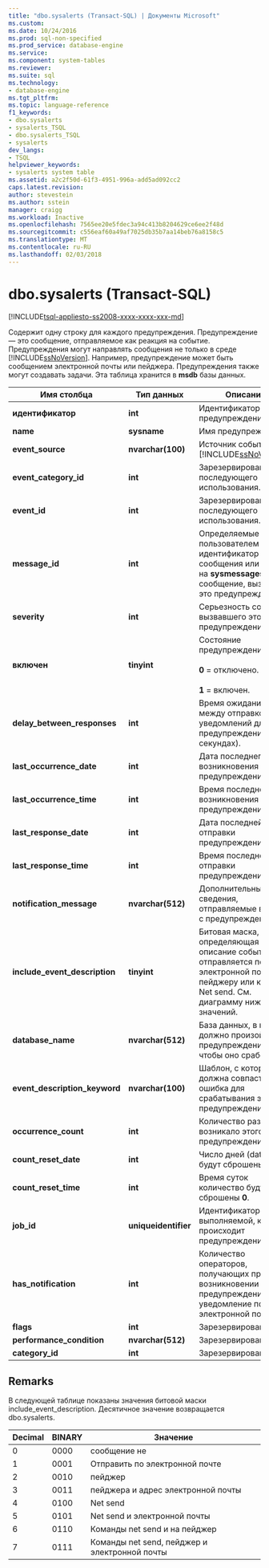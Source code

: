 ```yaml
---
title: "dbo.sysalerts (Transact-SQL) | Документы Microsoft"
ms.custom: 
ms.date: 10/24/2016
ms.prod: sql-non-specified
ms.prod_service: database-engine
ms.service: 
ms.component: system-tables
ms.reviewer: 
ms.suite: sql
ms.technology:
- database-engine
ms.tgt_pltfrm: 
ms.topic: language-reference
f1_keywords:
- dbo.sysalerts
- sysalerts_TSQL
- dbo.sysalerts_TSQL
- sysalerts
dev_langs:
- TSQL
helpviewer_keywords:
- sysalerts system table
ms.assetid: a2c2f50d-61f3-4951-996a-add5ad092cc2
caps.latest.revision: 
author: stevestein
ms.author: sstein
manager: craigg
ms.workload: Inactive
ms.openlocfilehash: 7565ee20e5fdec3a94c413b8204629ce6ee2f48d
ms.sourcegitcommit: c556eaf60a49af7025db35b7aa14beb76a8158c5
ms.translationtype: MT
ms.contentlocale: ru-RU
ms.lasthandoff: 02/03/2018
---
```

# <a name="dbosysalerts-transact-sql"></a>dbo.sysalerts (Transact-SQL)
[!INCLUDE[tsql-appliesto-ss2008-xxxx-xxxx-xxx-md](../../includes/tsql-appliesto-ss2008-xxxx-xxxx-xxx-md.md)]

  Содержит одну строку для каждого предупреждения. Предупреждение — это сообщение, отправляемое как реакция на событие. Предупреждения могут направлять сообщения не только в среде [!INCLUDE[ssNoVersion](../../includes/ssnoversion-md.md)]. Например, предупреждение может быть сообщением электронной почты или пейджера. Предупреждения также могут создавать задачи.  Эта таблица хранится в **msdb** базы данных.
  
|Имя столбца|Тип данных|Описание|  
|-----------------|---------------|-----------------|  
|**идентификатор**|**int**|Идентификатор предупреждения.|  
|**name**|**sysname**|Имя предупреждения.|  
|**event_source**|**nvarchar(100)**|Источник события: [!INCLUDE[ssNoVersion](../../includes/ssnoversion-md.md)].|  
|**event_category_id**|**int**|Зарезервировано для последующего использования.|  
|**event_id**|**int**|Зарезервировано для последующего использования.|  
|**message_id**|**int**|Определяемые пользователем идентификатор сообщения или ссылка на **sysmessages** сообщение, вызвавшее это предупреждение.|  
|**severity**|**int**|Серьезность события, вызвавшего это предупреждение.|  
|**включен**|**tinyint**|Состояние предупреждения:<br /><br /> **0** = отключено.<br /><br /> **1** = включен.|  
|**delay_between_responses**|**int**|Время ожидания между отправкой уведомлений для этого предупреждения (в секундах).|  
|**last_occurrence_date**|**int**|Дата последнего возникновения предупреждения.|  
|**last_occurrence_time**|**int**|Время последнего возникновения предупреждения.|  
|**last_response_date**|**int**|Дата последней отправки предупреждения.|  
|**last_response_time**|**int**|Время последней отправки предупреждения.|  
|**notification_message**|**nvarchar(512)**|Дополнительные сведения, отправляемые вместе с предупреждением.|  
|**include_event_description**|**tinyint**|Битовая маска, определяющая ли описание события отправляется по электронной почте, пейджеру или команды Net send. См. диаграмму ниже значений.|  
|**database_name**|**nvarchar(512)**|База данных, в которой должно произойти предупреждение, чтобы оно сработало.|  
|**event_description_keyword**|**nvarchar(100)**|Шаблон, с которым должна совпасть ошибка для срабатывания этого предупреждения.|  
|**occurrence_count**|**int**|Количество раз, когда возникало этого предупреждение.|  
|**count_reset_date**|**int**|Число дней (date) будут сброшены **0**.|  
|**count_reset_time**|**int**|Время суток количество будут сброшены **0**.|  
|**job_id**|**uniqueidentifier**|Идентификатор задачи, выполняемой, когда происходит предупреждение.|  
|**has_notification**|**int**|Количество операторов, получающих при возникновении предупреждения уведомление по электронной почте.|  
|**flags**|**int**|Зарезервировано.|  
|**performance_condition**|**nvarchar(512)**|Зарезервировано.|  
|**category_id**|**int**|Зарезервировано.|  
  
 ## <a name="remarks"></a>Remarks

В следующей таблице показаны значения битовой маски include_event_description. Десятичное значение возвращается dbo.sysalerts. 

|Decimal | BINARY | Значение |
|------|------|------|
|0 |0000 |сообщение не |
|1 |0001 |Отправить по электронной почте |
|2 |0010 |пейджер |
|3 |0011 |пейджера и адрес электронной почты |
|4 |0100 |Net send |
|5 |0101 |Net send и электронной почты |
|6 |0110 |Команды net send и на пейджер |
|7 |0111 |Команды net send, пейджер и электронной почты |
  
